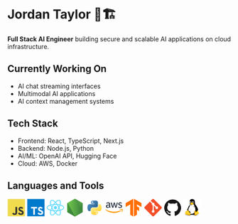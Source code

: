 # Jordan Taylor 🚀🏗

**Full Stack AI Engineer** building secure and scalable AI applications on cloud infrastructure.

## Currently Working On
- AI chat streaming interfaces
- Multimodal AI applications  
- AI context management systems

## Tech Stack
- Frontend: React, TypeScript, Next.js
- Backend: Node.js, Python
- AI/ML: OpenAI API, Hugging Face
- Cloud: AWS, Docker

## Languages and Tools
<p align="left">

<!-- JavaScript -->
<img src="https://raw.githubusercontent.com/devicons/devicon/master/icons/javascript/javascript-original.svg" alt="javascript" width="40" height="40"/>

<!-- TypeScript -->
<img src="https://raw.githubusercontent.com/devicons/devicon/master/icons/typescript/typescript-original.svg" alt="typescript" width="40" height="40"/>

<!-- React -->
<img src="https://raw.githubusercontent.com/devicons/devicon/master/icons/react/react-original.svg" alt="react" width="40" height="40"/>

<!-- Node.js -->
<img src="https://raw.githubusercontent.com/devicons/devicon/master/icons/nodejs/nodejs-original.svg" alt="nodejs" width="40" height="40"/>

<!-- Python -->
<img src="https://raw.githubusercontent.com/devicons/devicon/master/icons/python/python-original.svg" alt="python" width="40" height="40"/>

<!-- AWS -->
<img src="https://raw.githubusercontent.com/devicons/devicon/master/icons/amazonwebservices/amazonwebservices-original-wordmark.svg" alt="aws" width="40" height="40"/>

<!-- TensorFlow -->
<img src="https://raw.githubusercontent.com/devicons/devicon/master/icons/tensorflow/tensorflow-original.svg" alt="tensorflow" width="40" height="40"/>

<!-- Git -->
<img src="https://raw.githubusercontent.com/devicons/devicon/master/icons/git/git-original.svg" alt="git" width="40" height="40"/>

<!-- GitHub -->
<img src="https://raw.githubusercontent.com/devicons/devicon/master/icons/github/github-original.svg" alt="github" width="40" height="40"/>

<!-- Linux -->
<img src="https://raw.githubusercontent.com/devicons/devicon/master/icons/linux/linux-original.svg" alt="linux" width="40" height="40"/>

</p>

<!--
## Connect
- LinkedIn: [your-profile]
- Email: [your-email]


**Buildeployship/Buildeployship** is a ✨ _special_ ✨ repository because its `README.md` (this file) appears on your GitHub profile.

Here are some ideas to get you started:

- 🔭 I’m currently working on ...
- 🌱 I’m currently learning ...
- 👯 I’m looking to collaborate on ...
- 🤔 I’m looking for help with ...
- 💬 Ask me about ...
- 📫 How to reach me: ...
- ⚡ Fun fact: ...
-->

